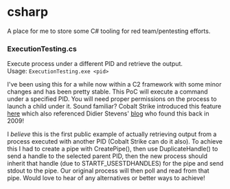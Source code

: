 # csharp
A place for me to store some C# tooling for red team/pentesting efforts.

### ExecutionTesting.cs
Execute process under a different PID and retrieve the output.    
Usage: `ExecutionTesting.exe <pid>`

I've been using this for a while now within a C2 framework with some minor changes and has been pretty stable. This PoC will execute a command under a specified PID. You will need proper permissions on the process to launch a child under it. Sound familiar? Cobalt Strike introduced this feature [here](https://blog.cobaltstrike.com/2017/05/23/cobalt-strike-3-8-whos-your-daddy/) which also referenced Didier Stevens' [blog](https://blog.didierstevens.com/2017/03/20/that-is-not-my-child-process/) who found this back in 2009!

I *believe* this is the first public example of actually retrieving output from a process executed with another PID (Cobalt Strike can do it also). To achieve this I had to create a pipe with CreatePipe(), then use DuplicateHandle() to send a handle to the selected parent PID, then the new process should inherit that handle (due to STARTF_USESTDHANDLES) for the pipe and send stdout to the pipe. Our original process will then poll and read from that pipe. Would love to hear of any alternatives or better ways to achieve!
